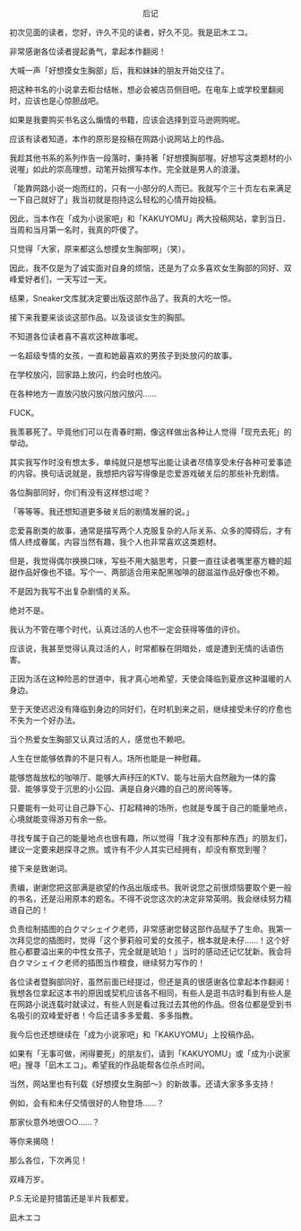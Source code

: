 <p align="center">后记</p>

初次见面的读者，您好，许久不见的读者，好久不见。我是凪木エコ。

非常感谢各位读者提起勇气，拿起本作翻阅！

大喊一声「好想摸女生胸部」后，我和妹妹的朋友开始交往了。

把这种书名的小说拿去柜台结帐，想必会被店员侧目吧。在电车上或学校里翻阅时，应该也是心惊胆战吧。

如果是我要购买书名这么煽情的书籍，应该会选择到亚马逊网购呢。

应该有读者知道，本作的原形是投稿在网路小说网站上的作品。

我趁其他书系的系列作告一段落时，秉持著「好想摸胸部喔。好想写这类题材的小说喔」如此的崇高理想，动笔开始撰写本作。完全就是男人的浪漫。

「能靠网路小说一炮而红的，只有一小部分的人而已。我就写个三十页左右来满足一下自己就好了」我当初就是抱持这么轻松的心情开始投稿。

因此，当本作在「成为小说家吧」和「KAKUYOMU」两大投稿网站，拿到当日、当周和当月第一名时，我真的吓傻了。

只觉得「大家，原来都这么想摸女生胸部啊」（笑）。

因此，我不仅是为了诚实面对自身的烦恼，还是为了众多喜欢女生胸部的同好、双峰爱好者们，一天写过一天。

结果，Sneaker文库就决定要出版这部作品了。我真的大吃一惊。

接下来我要来谈谈这部作品。以及谈谈女生的胸部。

不知道各位读者喜不喜欢这种故事呢。

一名超级专情的女孩，一直和她最喜欢的男孩子到处放闪的故事。

在学校放闪，回家路上放闪，约会时也放闪。

在各种地方一直放闪放闪放闪放闪放闪……

FUCK。

我羡慕死了。毕竟他们可以在青春时期，像这样做出各种让人觉得「现充去死」的举动。

其实我写作时没有想太多，单纯就只是想写出能让读者尽情享受未仔各种可爱事迹的内容。换句话说就是，我想把内容写得像是恋爱游戏破关后的那些补充剧情。

各位胸部同好，你们有没有这样想过呢？

「等等等。我还想知道更多破关后的剧情发展的说。」

恋爱喜剧类的故事，通常是描写两个人克服复杂的人际关系、众多的障碍后，才有情人终成眷属，内容当然有趣，我个人也非常喜欢这类题材。

但是，我觉得偶尔换换口味，写些不用大脑思考，只要一直往读者嘴里塞方糖的超甜作品好像也不错。写个一、两部适合用来配黑咖啡的甜滋滋作品好像也不赖。

不是因为我写不出复杂剧情的关系。

绝对不是。

我认为不管在哪个时代，认真过活的人也不一定会获得等值的评价。

应该说，我甚至觉得认真过活的人，时常都躲在阴暗处，或是遭到无情的话语伤害。

正因为活在这种险恶的世道中，我才真心地希望，天使会降临到夏彦这种温暖的人身边。

至于天使迟迟没有降临到身边的同好们，在时机到来之前，继续接受未仔的疗愈也不失为一个好办法。

当个热爱女生胸部又认真过活的人，感觉也不赖吧。

人生在世能够依靠的不是只有人。场所也能是一种慰藉。

能够悠哉放松的咖啡厅、能够大声纾压的KTV、能与壮丽大自然融为一体的露营、能够享受于沉思的小公园、满是自身兴趣的自己的房间等等。

只要能有一处可让自己静下心、打起精神的场所，也就是专属于自己的能量地点，心境就能变得游刃有余一些。

寻找专属于自己的能量地点也很有趣，所以觉得「我才没有那种东西」的朋友们，建议一定要来趟探寻之旅。或许有不少人其实已经拥有，却没有察觉到喔？

接下来是致谢词。

责编，谢谢您把这部满是欲望的作品出版成书。我听说您之前很烦恼要取个更一般的书名，还是沿用原本的题名。不得不说您这次的决定非常英明。我会继续努力精进自己的！

负责绘制插图的白クマシェイク老师，非常感谢您替这部作品赋予了生命。我第一次拜见您的插图时，觉得「这个萝莉般可爱的女孩子，根本就是未仔……！这个好胜心都要溢出来的中性女孩子，完全就是琥珀！」当时的感动还记忆犹新。我会将白クマシェイク老师的插图当作粮食，继续努力写作的！

各位读者暨胸部同好，虽然前面已经提过，但还是真的很感谢各位拿起本作翻阅！我想各位拿起这本书的原因或契机应该各不相同，有些人是逛书店时看到有些人是在网路小说连载时就读过，有些人则是看过我过去其他的作品。但各位都是受到书名吸引的双峰爱好者！今后还请多多爱戴、多多指教。

我今后也还想继续在「成为小说家吧」和「KAKUYOMU」上投稿作品。

如果有「无事可做，闲得要死」的朋友们，请到「KAKUYOMU」或「成为小说家吧」搜寻「凪木エコ」。希望我的作品能帮各位杀点时间。

当然，网站里也有刊载《好想摸女生胸部～》的新故事。还请大家多多支持！

例如，会有和未仔交情很好的人物登场……？

那家伙意外地很○○……？

等你来揭晓！

那么各位，下次再见！

双峰万岁。

P.S.无论是狩猎笛还是半片我都爱。

凪木エコ

